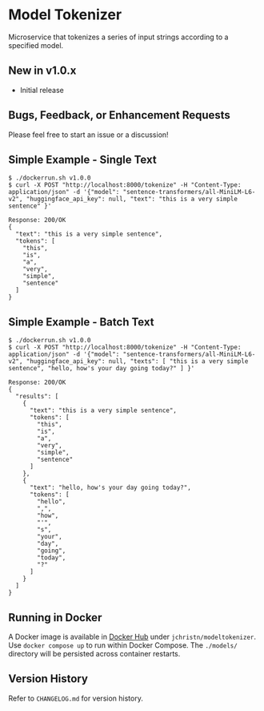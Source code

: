 # Model Tokenizer

Microservice that tokenizes a series of input strings according to a specified model.

## New in v1.0.x

- Initial release

## Bugs, Feedback, or Enhancement Requests

Please feel free to start an issue or a discussion!

## Simple Example - Single Text
```
$ ./dockerrun.sh v1.0.0
$ curl -X POST "http://localhost:8000/tokenize" -H "Content-Type: application/json" -d '{"model": "sentence-transformers/all-MiniLM-L6-v2", "huggingface_api_key": null, "text": "this is a very simple sentence" }'

Response: 200/OK
{
  "text": "this is a very simple sentence",
  "tokens": [
    "this",
    "is",
    "a",
    "very",
    "simple",
    "sentence"
  ]
}
```

## Simple Example - Batch Text
```
$ ./dockerrun.sh v1.0.0
$ curl -X POST "http://localhost:8000/tokenize" -H "Content-Type: application/json" -d '{"model": "sentence-transformers/all-MiniLM-L6-v2", "huggingface_api_key": null, "texts": [ "this is a very simple sentence", "hello, how's your day going today?" ] }'

Response: 200/OK
{
  "results": [
    {
      "text": "this is a very simple sentence",
      "tokens": [
        "this",
        "is",
        "a",
        "very",
        "simple",
        "sentence"
      ]
    },
    {
      "text": "hello, how's your day going today?",
      "tokens": [
        "hello",
        ",",
        "how",
        "'",
        "s",
        "your",
        "day",
        "going",
        "today",
        "?"
      ]
    }
  ]
}
```

## Running in Docker

A Docker image is available in [Docker Hub](https://hub.docker.com/r/jchristn/modeltokenizer) under `jchristn/modeltokenizer`.  Use `docker compose up` to run within Docker Compose.  The `./models/` directory will be persisted across container restarts.

## Version History

Refer to ```CHANGELOG.md``` for version history.
